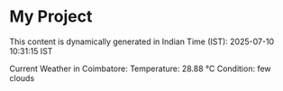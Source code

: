 # My Project

This content is dynamically generated in Indian Time (IST): 2025-07-10 10:31:15 IST


Current Weather in Coimbatore:
Temperature: 28.88 °C
Condition: few clouds

